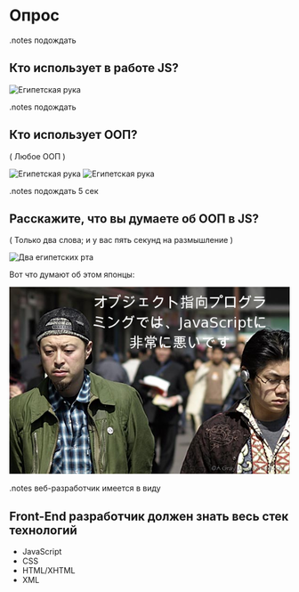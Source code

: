<!SLIDE subsection transition=uncover>

# Опрос #

<!SLIDE transition=uncover>

.notes подождать

## Кто использует в работе JS? ##

![Египетская рука](egypt-hand.png)

<!SLIDE transition=uncover>

.notes подождать

## Кто использует ООП? ##

( Любое ООП )

![Египетская рука](egypt-hand.png) ![Египетская рука](egypt-hand.png)

<!SLIDE transition=uncover>

.notes подождать 5 сек

## Расскажите, что вы думаете об ООП в JS? ##

( Только два слова; и у вас пять секунд на размышление )

![Два египетских рта](egypt-mouths.png)

<!SLIDE transition=uncover>

Вот что думают об этом японцы:

![Японцы об ООП в JS](japanese-about-oop-in-js.png)

<!SLIDE transition=uncover>

.notes веб-разработчик имеется в виду

## Front-End разработчик должен знать весь стек технологий ##

* JavaScript
* CSS
* HTML/XHTML
* XML